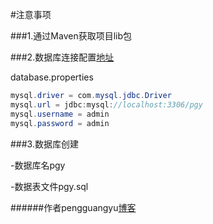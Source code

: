 

#注意事项

###1.通过Maven获取项目lib包

###2.数据库连接配置[地址](https://github.com/pgy1/Java-Project-Pratice/blob/master/SpringMVCHibernate1.0/src/main/resources/spring-bean-config/database.properties)

database.properties
```java
mysql.driver = com.mysql.jdbc.Driver
mysql.url = jdbc:mysql://localhost:3306/pgy
mysql.username = admin
mysql.password = admin
```

###3.数据库创建

-数据库名pgy

-数据表文件pgy.sql


######作者pengguangyu[博客](http://boke.iflsy.com/)

